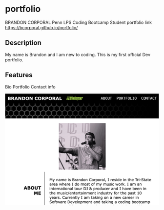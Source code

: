 # portfolio

BRANDON CORPORAL Penn LPS Coding Bootcamp Student
portfolio link https://bcorporal.github.io/portfolio/

## Description

My name is Brandon and I am new to coding. This is my first official Dev portfolio. 

## Features

Bio
Portfolio
Contact info

![alt text](./assets/PORTFOLIO%20SCREENSHOT.png)

